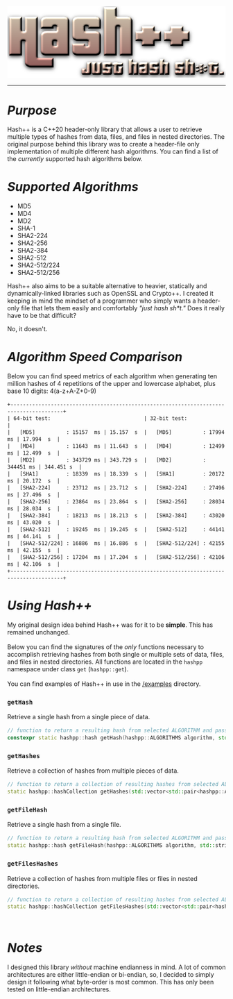 <p align="center">
  <img src="/images/hpp.png">
</p>
<hr>
<h1><i>Purpose</i></h1>
Hash++ is a C++20 header-only library that allows a user to retrieve multiple types of hashes from data, files, and files in nested directories. The original purpose behind this library was to create a header-file only implementation of multiple different hash algorithms. You can find a list of the <i>currently</i> supported hash algorithms below.
<br>
<h1><i>Supported Algorithms</i></h1>
<ul>
  <li>MD5</li>
  <li>MD4</li>
  <li>MD2</li>
  <li>SHA-1</li>
  <li>SHA2-224</li>
  <li>SHA2-256</li>
  <li>SHA2-384</li>
  <li>SHA2-512</li>
  <li>SHA2-512/224</li>
  <li>SHA2-512/256</li>
</ul>

Hash++ also aims to be a suitable alternative to heavier, statically and dynamically-linked libraries such as OpenSSL and Crypto++. I created it keeping in mind the mindset of a programmer who simply wants a header-only file that lets them easily and comfortably <i>"just hash sh*t."</i> Does it really have to be that difficult?

No, it doesn't. 
<br>

<h1><i>Algorithm Speed Comparison</i></h1>
Below you can find speed metrics of each algorithm when generating ten million hashes of 4 repetitions of the upper and lowercase alphabet, plus base 10 digits: 4(a-z+A-Z+0-9)

```
+---------------------------------------------------------------------------------------+
| 64-bit test:                              | 32-bit test:                              |
|   [MD5]          : 15157  ms | 15.157  s  |   [MD5]          : 17994  ms | 17.994  s  |
|   [MD4]          : 11643  ms | 11.643  s  |   [MD4]          : 12499  ms | 12.499  s  |
|   [MD2]          : 343729 ms | 343.729 s  |   [MD2]          : 344451 ms | 344.451 s  |
|   [SHA1]         : 18339  ms | 18.339  s  |   [SHA1]         : 20172  ms | 20.172  s  |
|   [SHA2-224]     : 23712  ms | 23.712  s  |   [SHA2-224]     : 27496  ms | 27.496  s  |
|   [SHA2-256]     : 23864  ms | 23.864  s  |   [SHA2-256]     : 28034  ms | 28.034  s  |
|   [SHA2-384]     : 18213  ms | 18.213  s  |   [SHA2-384]     : 43020  ms | 43.020  s  |
|   [SHA2-512]     : 19245  ms | 19.245  s  |   [SHA2-512]     : 44141  ms | 44.141  s  |
|   [SHA2-512/224] : 16886  ms | 16.886  s  |   [SHA2-512/224] : 42155  ms | 42.155  s  |
|   [SHA2-512/256] : 17204  ms | 17.204  s  |   [SHA2-512/256] : 42106  ms | 42.106  s  |
+---------------------------------------------------------------------------------------+
```

<h1><i>Using Hash++</i></h1>
My original design idea behind Hash++ was for it to be <b>simple</b>. This has remained unchanged.
<br><br>
Below you can find the signatures of the <i>only</i> functions necessary to accomplish retrieving hashes from both single or multiple sets of data, files, and files in nested directories. All functions are located in the <code>hashpp</code> namespace under class <code>get</code> (<code>hashpp::get</code>).
<br><br>
You can find examples of Hash++ in use in the <a href="/examples">/examples</a> directory.
<br>
<h3><code>getHash</code></h3>
Retrieve a single hash from a single piece of data.

```cpp
// function to return a resulting hash from selected ALGORITHM and passed data
constexpr static hashpp::hash getHash(hashpp::ALGORITHMS algorithm, std::string data)
```

<h3><code>getHashes</code></h3>
Retrieve a collection of hashes from multiple pieces of data.

```cpp
// function to return a collection of resulting hashes from selected ALGORITHMS and passed data
static hashpp::hashCollection getHashes(std::vector<std::pair<hashpp::ALGORITHMS, std::vector<std::string>>> algorithmDataPairs)
```

<h3><code>getFileHash</code></h3>
Retrieve a single hash from a single file.

```cpp
// function to return a resulting hash from selected ALGORITHM and passed file
static hashpp::hash getFileHash(hashpp::ALGORITHMS algorithm, std::string path)
```

<h3><code>getFilesHashes</code></h3>
Retrieve a collection of hashes from multiple files or files in nested directories.

```cpp
// function to return a collection of resulting hashes from selected ALGORITHMS and passed files (with recursive directory support)
static hashpp::hashCollection getFilesHashes(std::vector<std::pair<hashpp::ALGORITHMS, std::vector<std::string>>> algorithmPathPairs)
```

<br>
<h1><i>Notes</i></h1>
I designed this library <i>without</i> machine endianness in mind. A lot of common architectures are either little-endian or bi-endian, so, I decided to simply design it following what byte-order is most common. This has only been tested on little-endian architectures.
